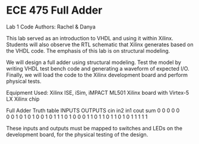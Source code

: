 # ECE 475 Full Adder
Lab 1
Code Authors: Rachel & Danya

This lab served as an introduction to VHDL and using it within Xilinx. 
Students will also observe the RTL schematic that Xilinx generates based on the VHDL code.
The emphasis of this lab is on structural modeling.

We will design a full adder using structural modeling. 
Test the model by writing VHDL test bench code and generating a waveform of expected I/O.
Finally, we will load the code to the Xilinx development board and perform physical tests.

Equipment Used:
Xilinx ISE, iSim, iMPACT
ML501 Xilinx board with Virtex-5 LX Xilinx chip

Full Adder Truth table
INPUTS              OUTPUTS
cin in2 in1         cout  sum
0   0   0             0     0  
0   0   1             0     1 
0   1   0             0     1
0   1   1             1     0
1   0   0             0     1 
1   0   1             1     0
1   1   0             1     0 
1   1   1             1     1

These inputs and outputs must be mapped to switches and LEDs on the development board,
for the physical testing of the design.
